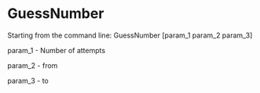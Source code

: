 # GuessNumber

Starting from the command line: GuessNumber [param_1 param_2 param_3]

param_1 - Number of attempts

param_2 - from

param_3 - to

